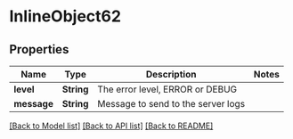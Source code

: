# InlineObject62

## Properties

Name | Type | Description | Notes
------------ | ------------- | ------------- | -------------
**level** | **String** | The error level, ERROR or DEBUG | 
**message** | **String** | Message to send to the server logs | 

[[Back to Model list]](../README.md#documentation-for-models) [[Back to API list]](../README.md#documentation-for-api-endpoints) [[Back to README]](../README.md)


